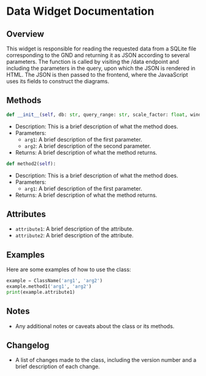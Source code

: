 # Data Widget Documentation

## Overview
This widget is responsible for reading the requested data from a SQLite file corresponding to the GND and returning it as JSON according to several parameters. The function is called by visiting the /data endpoint and including the parameters in the query, upon which the JSON is rendered in HTML. The JSON is then passed to the frontend, where the JavaaScript uses its fields to construct the diagrams.

## Methods
```python
def __init__(self, db: str, query_range: str, scale_factor: float, window: int, query: Optional[str], uniref_id: str, id_type: Any, log_file: str):
```

* Description: This is a brief description of what the method does.
* Parameters:
    * `arg1`: A brief description of the first parameter.
    * `arg2`: A brief description of the second parameter.
* Returns: A brief description of what the method returns.

```python
def method2(self):
```

* Description: This is a brief description of what the method does.
* Parameters:
    * `arg1`: A brief description of the first parameter.
* Returns: A brief description of what the method returns.

## Attributes


* `attribute1`: A brief description of the attribute.
* `attribute2`: A brief description of the attribute.

## Examples

Here are some examples of how to use the class:
```python
example = ClassName('arg1', 'arg2')
example.method1('arg1', 'arg2')
print(example.attribute1)
```

## Notes


* Any additional notes or caveats about the class or its methods.

## Changelog


* A list of changes made to the class, including the version number and a brief description of each change.
